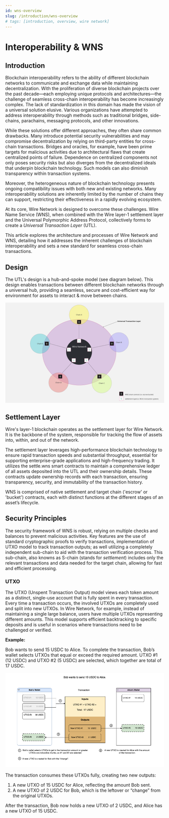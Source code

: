 ```yaml
---
id: wns-overview
slug: /introduction/wns-overview
# tags: [introduction, overview, wire network]
---
```


# Interoperability & WNS

## Introduction

Blockchain interoperability refers to the ability of different blockchain networks to communicate and exchange data while maintaining decentralization. With the proliferation of diverse blockchain projects over the past decade—each employing unique protocols and architectures—the challenge of seamless cross-chain interoperability has become increasingly complex. The lack of standardization in this domain has made the vision of a universal solution elusive. Various organizations have attempted to address interoperability through methods such as traditional bridges, side-chains, parachains, messaging protocols, and other innovations.

While these solutions offer different approaches, they often share common drawbacks. Many introduce potential security vulnerabilities and may compromise decentralization by relying on third-party entities for cross-chain transactions. Bridges and oracles, for example, have been prime targets for malicious activities due to architectural flaws that create centralized points of failure. Dependence on centralized components not only poses security risks but also diverges from the decentralized ideals that underpin blockchain technology. Such models can also diminish transparency within transaction systems.

Moreover, the heterogeneous nature of blockchain technology presents ongoing compatibility issues with both new and existing networks. Many interoperability solutions are inherently limited by the number of chains they can support, restricting their effectiveness in a rapidly evolving ecosystem.

At its core, Wire Network is designed to overcome these challenges. Wire Name Service (WNS), when combined with the Wire layer-1 settlement layer and the Universal Polymorphic Address Protocol, collectively forms to create a *Universal Transaction Layer* (UTL).

This article explores the architecture and processes of Wire Network and WNS, detailing how it addresses the inherent challenges of blockchain interoperability and sets a new standard for seamless cross-chain transactions.

## Design

The UTL's design is a hub-and-spoke model (see diagram below). This design enables transactions between different blockchain networks through a universal hub, providing a seamless, secure and cost-efficient way for environment for assets to interact & move between chains.

![wns-design](../../static/img/wns-design.png)

## Settlement Layer

Wire's layer-1 blockchain operates as the settlement layer for Wire Network. It is the backbone of the system, responsible for tracking the flow of assets into, within, and out of the network.

The settlement layer leverages high-performance blockchain technology to ensure rapid transaction speeds and substantial throughput, essential for supporting enterprise-grade applications and high-frequency trading. It utilizes the settle.wns smart contracts to maintain a comprehensive ledger of all assets deposited into the UTL and their ownership details. These contracts update ownership records with each transaction, ensuring transparency, security, and immutability of the transaction history.

WNS is comprised of native settlement and target chain ('escrow' or 'bucket') contracts, each with distinct functions at the different stages of an asset’s lifecycle.

## Security Principles

The security framework of WNS is robust, relying on multiple checks and balances to prevent malicious activities. Key features are the use of standard cryptographic proofs to verify transactions, implementation of UTXO model to track transaction outputs; as well utilizing a completely independent sub-chain to aid with the transaction verification process. This sub-chain, also knowns as S-chain (stands for *settlement*) includes only the relevant transactions and data needed for the target chain, allowing for fast and efficient processing.

### UTXO

The UTXO (Unspent Transaction Output) model views each token amount as a distinct, single-use account that is fully spent in every transaction. Every time a transaction occurs, the involved UTXOs are completely used and split into new UTXOs. In Wire Network, for example, instead of maintaining a single large balance, users have multiple UTXOs representing different amounts. This model supports efficient backtracking to specific deposits and is useful in scenarios where transactions need to be challenged or verified.

**Example:**

Bob wants to send 15 USDC to Alice. To complete the transaction, Bob’s wallet selects UTXOs that equal or exceed the required amount. UTXO #1 (12 USDC) and UTXO #2 (5 USDC) are selected, which together are total of 17 USDC.

![utxo-example](../../static/img/utxo-example.png)

The transaction consumes these UTXOs fully, creating two new outputs:

1. A new UTXO of 15 USDC for Alice, reflecting the amount Bob sent.
2. A new UTXO of 2 USDC for Bob, which is the leftover or “change” from the original UTXOs.

After the transaction, Bob now holds a new UTXO of 2 USDC, and Alice has a new UTXO of 15 USDC.
